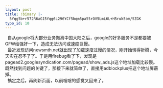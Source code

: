 ```yaml
---
layout: post
title: !binary |-
  5Yqg5b+r572R6aG15Yqg6L296YCf5bqm5pa55rOV5LmL6L+H5ruk5bm/5ZGK
typo_id: 10
---
```

<p>
	&nbsp; 自从google将大部分业务搬离中国大陆之后，google的好多服务不是都要被GFW给强奸一下，造成无法访问或速度巨慢。<br />
	&nbsp; 最近发现访问newsmth.net就出现了加载速度过慢的情况，刚开始懒得折腾，今天实在忍不了了。于是用firebug看了下，发现是pagead2.googlesyndication.com/pagead/show_ads.js这个地址加载比较慢。既然找到问题的关键了，那接下来就简单了，直接用adblockplus把这个地址屏蔽掉。<br />
	&nbsp; 搞定之后，再刷新页面，以前嗖嗖的感觉又回来了。</p>
